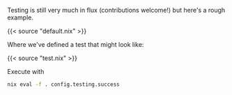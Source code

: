 Testing is still very much in flux (contributions welcome!) but here's a rough example.

{{< source "default.nix" >}}

Where we've defined a test that might look like:

{{< source "test.nix" >}}

Execute with

```sh
nix eval -f . config.testing.success
```

